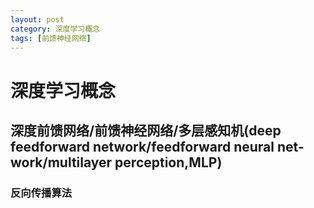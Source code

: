 ```yaml
---
layout: post
category: 深度学习概念
tags: [前馈神经网络]
---
```


深度学习概念
===============

## 深度前馈网络/前馈神经网络/多层感知机(deep feedforward network/feedforward neural net-work/multilayer perception,MLP)

### 反向传播算法



